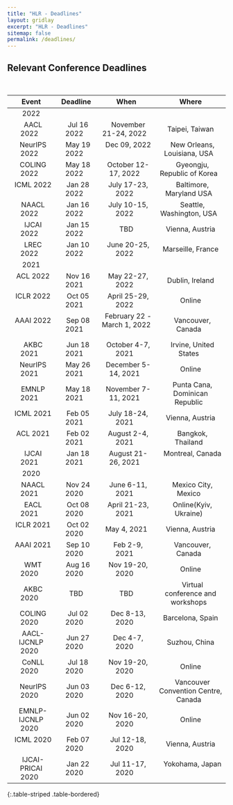 ```yaml
---
title: "HLR - Deadlines"
layout: gridlay
excerpt: "HLR - Deadlines"
sitemap: false
permalink: /deadlines/
---
```



## Relevant Conference Deadlines

&nbsp;
&nbsp;

| Event  |  Deadline  | When  |  Where  |
|:-:|:-:|:-:|:-:|
| 2022 |  |  |  |
| &nbsp; AACL 2022  &nbsp; | &nbsp;  Jul 16 2022     &nbsp; | &nbsp;  November 21-24, 2022   &nbsp; | &nbsp; Taipei, Taiwan  &nbsp; |
| &nbsp; NeurIPS 2022  &nbsp; | &nbsp;  May 19 2022      &nbsp; | &nbsp;  Dec 09, 2022   &nbsp; | &nbsp; New Orleans, Louisiana, USA  &nbsp; |
| &nbsp; COLING 2022  &nbsp; | &nbsp;  May 18 2022     &nbsp; | &nbsp;  October 12-17, 2022   &nbsp; | &nbsp;   Gyeongju, Republic of Korea  &nbsp; |
| &nbsp; ICML 2022  &nbsp; | &nbsp;  Jan 28 2022     &nbsp; | &nbsp;  July 17-23, 2022   &nbsp; | &nbsp;   Baltimore, Maryland USA  &nbsp; |
| &nbsp; NAACL 2022  &nbsp; | &nbsp;  Jan 16 2022     &nbsp; | &nbsp;  July 10-15, 2022   &nbsp; | &nbsp;  Seattle, Washington, USA  &nbsp; |
| &nbsp; IJCAI 2022  &nbsp; | &nbsp;  Jan 15 2022     &nbsp; | &nbsp;  TBD   &nbsp; | &nbsp;  Vienna, Austria  &nbsp; |
| &nbsp; LREC 2022  &nbsp; | &nbsp;  Jan 10 2022     &nbsp; | &nbsp;  June 20-25, 2022   &nbsp; | &nbsp; Marseille, France  &nbsp; |
| 2021 |  |  |  |
| &nbsp; ACL 2022  &nbsp; | &nbsp;  Nov 16 2021     &nbsp; | &nbsp;  May 22-27, 2022   &nbsp; | &nbsp; Dublin, Ireland  &nbsp; |
| &nbsp; ICLR 2022  &nbsp; | &nbsp;  Oct 05 2021     &nbsp; | &nbsp;  April 25-29, 2022   &nbsp; | &nbsp; Online  &nbsp; |
| &nbsp; AAAI 2022 &nbsp; | &nbsp;  Sep 08 2021     &nbsp; | &nbsp;  February 22 - March 1, 2022   &nbsp; | &nbsp; Vancouver, Canada  &nbsp; |
| &nbsp; AKBC 2021  &nbsp; | &nbsp;  Jun 18 2021     &nbsp; | &nbsp;  October 4-7, 2021   &nbsp; | &nbsp; Irvine, United States  &nbsp; |
| &nbsp; NeurIPS 2021  &nbsp; | &nbsp;  May 26 2021     &nbsp; | &nbsp;  December 5-14, 2021   &nbsp; | &nbsp; Online  &nbsp; |
| &nbsp; EMNLP 2021  &nbsp; | &nbsp;  May 18 2021     &nbsp; | &nbsp;  November 7-11, 2021   &nbsp; | &nbsp; Punta Cana, Dominican Republic  &nbsp; |
| &nbsp; ICML 2021  &nbsp; | &nbsp;  Feb 05 2021     &nbsp; | &nbsp;  July 18-24, 2021   &nbsp; | &nbsp; Vienna, Austria   &nbsp; |
| &nbsp; ACL 2021  &nbsp; | &nbsp;  Feb 02 2021     &nbsp; | &nbsp;  August 2-4, 2021   &nbsp; | &nbsp;  Bangkok, Thailand &nbsp; |
| &nbsp; IJCAI 2021  &nbsp; | &nbsp;  Jan 18 2021    &nbsp; | &nbsp;  August 21-26, 2021   &nbsp; | &nbsp;  Montreal, Canada &nbsp; |
| 2020 |  |  |  |
| &nbsp; NAACL 2021  &nbsp; | &nbsp;  Nov 24 2020    &nbsp; | &nbsp;  June 6-11, 2021   &nbsp; | &nbsp;  Mexico City, Mexico &nbsp; |
| &nbsp; EACL 2021  &nbsp; | &nbsp;  Oct 08 2020   &nbsp; | &nbsp;  April 21-23, 2021 &nbsp; | &nbsp; Online(Kyiv, Ukraine)  &nbsp;|
| &nbsp; ICLR 2021  &nbsp; | &nbsp;  Oct 02 2020    &nbsp; | &nbsp;  May 4, 2021   &nbsp; | &nbsp;  Vienna, Austria &nbsp; |
| &nbsp; AAAI 2021  &nbsp; | &nbsp;  Sep 10 2020  &nbsp; | &nbsp; Feb 2-9, 2021  &nbsp; | &nbsp;  Vancouver, Canada  &nbsp;|
| &nbsp; WMT 2020  &nbsp; | &nbsp;  Aug 16 2020   &nbsp; | &nbsp;  Nov 19-20, 2020 &nbsp; | &nbsp;  Online  &nbsp;|
| &nbsp; AKBC 2020  &nbsp; | &nbsp;   TBD   &nbsp; | &nbsp; TBD   &nbsp; | &nbsp;  Virtual conference and workshops &nbsp; |
| &nbsp; COLING 2020  &nbsp; | &nbsp;   Jul 02 2020   &nbsp; | &nbsp; Dec 8-13, 2020   &nbsp; | &nbsp;  Barcelona, Spain &nbsp; |
| &nbsp; AACL-IJCNLP 2020  &nbsp; | &nbsp;  Jun 27 2020   &nbsp; | &nbsp;  Dec 4-7, 2020   &nbsp; | &nbsp;   Suzhou, China &nbsp; |
| &nbsp; CoNLL 2020  &nbsp; | &nbsp;  Jul 18  2020   &nbsp; | &nbsp; Nov 19-20, 2020   &nbsp; | &nbsp;  Online  &nbsp; |
| &nbsp; NeurIPS 2020  &nbsp; | &nbsp;   Jun 03 2020   &nbsp; | &nbsp; Dec 6-12, 2020   &nbsp; | &nbsp;  Vancouver Convention Centre, Canada &nbsp; |
| &nbsp; EMNLP-IJCNLP 2020  &nbsp; | &nbsp; Jun 02 2020   &nbsp; | &nbsp;  Nov 16-20, 2020   &nbsp; | &nbsp;   Online &nbsp; |
| &nbsp; ICML 2020  &nbsp; | &nbsp;  Feb 07 2020   &nbsp; | &nbsp; Jul 12-18, 2020  &nbsp; | &nbsp;  Vienna, Austria &nbsp; |
| &nbsp; IJCAI-PRICAI 2020 &nbsp; | &nbsp; Jan 22 2020  &nbsp; | &nbsp;  Jul 11-17, 2020 &nbsp; | &nbsp; Yokohama, Japan &nbsp; |











{:.table-striped .table-bordered}

&nbsp;
&nbsp;
&nbsp;


